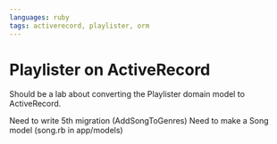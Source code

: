 ```yaml
---
languages: ruby
tags: activerecord, playlister, orm
---
```


# Playlister on ActiveRecord

Should be a lab about converting the Playlister domain model to ActiveRecord.


Need to write 5th migration (AddSongToGenres)
Need to make a Song model (song.rb in app/models)